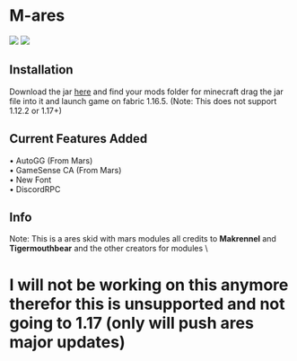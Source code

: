 # M-ares
![](https://img.shields.io/badge/Skidded-99.9%25-red)
![](https://img.shields.io/badge/Version-0.0.1-red)


## Installation
Download the jar [here](https://github.com/XJMI/Mares/releases/download/0.0.1/mares-fabric-0.0.1-release.jar) and find your mods folder for minecraft drag the jar file into it and launch game on fabric 1.16.5. (Note: This does not support 1.12.2 or 1.17+)

## Current Features Added
• AutoGG (From Mars) \
• GameSense CA (From Mars) \
• New Font \
• DiscordRPC

## Info
Note: This is a ares skid with mars modules all credits to **Makrennel** and **Tigermouthbear** and the other creators for modules
\
# I will not be working on this anymore therefor this is unsupported and not going to 1.17 (only will push ares major updates)
